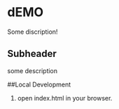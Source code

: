 # dEMO 

Some discription!

## Subheader

some description 

##Local Development

1. open index.html in your browser.